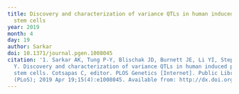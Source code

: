 ```yaml
---
title: Discovery and characterization of variance QTLs in human induced pluripotent
  stem cells
year: 2019
month: 4
day: 19
author: Sarkar
doi: 10.1371/journal.pgen.1008045
citation: '1. Sarkar AK, Tung P-Y, Blischak JD, Burnett JE, Li YI, Stephens M, Gilad
  Y. Discovery and characterization of variance QTLs in human induced pluripotent
  stem cells. Cotsapas C, editor. PLOS Genetics [Internet]. Public Library of Science
  (PLoS); 2019 Apr 19;15(4):e1008045. Available from: http://dx.doi.org/10.1371/journal.pgen.1008045'
---
```


